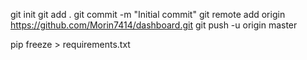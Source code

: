 git init
git add .
git commit -m "Initial commit"
git remote add origin https://github.com/Morin7414/dashboard.git
git push -u origin master

pip freeze > requirements.txt